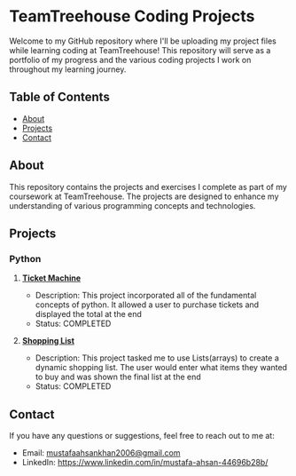 # TeamTreehouse Coding Projects

Welcome to my GitHub repository where I'll be uploading my project files while learning coding at TeamTreehouse! This repository will serve as a portfolio of my progress and the various coding projects I work on throughout my learning journey.

## Table of Contents

- [About](#about)
- [Projects](#projects)
- [Contact](#contact)

## About

This repository contains the projects and exercises I complete as part of my coursework at TeamTreehouse. The projects are designed to enhance my understanding of various programming concepts and technologies.

## Projects

### Python

1. [**Ticket Machine**](Python/MasterTicket_Project.py)
   - Description: This project incorporated all of the fundamental concepts of python.
     It allowed a user to purchase tickets and displayed the total at the end
   - Status: COMPLETED

2. [**Shopping List**](Python/ShoppingList_Project.py)
   - Description: This project tasked me to use Lists(arrays) to create a dynamic shopping list.
     The user would enter what items they wanted to buy and was shown the final list at the end
   - Status: COMPLETED

## Contact
If you have any questions or suggestions, feel free to reach out to me at:
- Email: mustafaahsankhan2006@gmail.com
- LinkedIn: https://www.linkedin.com/in/mustafa-ahsan-44696b28b/
